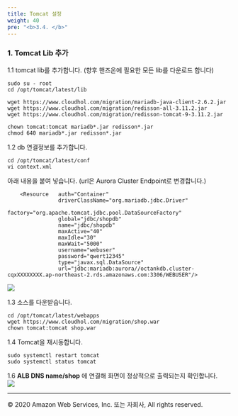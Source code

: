 ```yaml
---
title: Tomcat 설정
weight: 40
pre: "<b>3.4. </b>"
---
```


### 1. Tomcat Lib 추가
1.1 tomcat lib를 추가합니다. (향후 핸즈온에 필요한 모든 lib를 다운로드 합니다)
```
sudo su - root
cd /opt/tomcat/latest/lib

wget https://www.cloudhol.com/migration/mariadb-java-client-2.6.2.jar
wget https://www.cloudhol.com/migration/redisson-all-3.11.2.jar
wget https://www.cloudhol.com/migration/redisson-tomcat-9-3.11.2.jar

chown tomcat:tomcat mariadb*.jar redisson*.jar
chmod 640 mariadb*.jar redisson*.jar
```
1.2 db 연결정보를 추가합니다.  
```
cd /opt/tomcat/latest/conf
vi context.xml
```
아래 내용을 붙여 넣습니다. (url은 Aurora Cluster Endpoint로 변경합니다.)
```
    <Resource   auth="Container"
                driverClassName="org.mariadb.jdbc.Driver"
                factory="org.apache.tomcat.jdbc.pool.DataSourceFactory"
                global="jdbc/shopdb"
                name="jdbc/shopdb"
                maxActive="40"
                maxIdle="30"
                maxWait="5000"
                username="webuser"
                password="qwert12345"
                type="javax.sql.DataSource"
                url="jdbc:mariadb:aurora//octankdb.cluster-cqxXXXXXXXX.ap-northeast-2.rds.amazonaws.com:3306/WEBUSER"/>
```
![](/images/lab2/was_tomcat_3.png#center)

1.3 소스를 다운받습니다.  
```
cd /opt/tomcat/latest/webapps
wget https://www.cloudhol.com/migration/shop.war
chown tomcat:tomcat shop.war
```

1.4 Tomcat을 재시동합니다.  
```
sudo systemctl restart tomcat
sudo systemctl status tomcat
```

1.6 **ALB DNS name/shop** 에 연결해 화면이 정상적으로 출력되는지 확인합니다.  
![](/images/lab2/alb_2.png#center)

---
© 2020 Amazon Web Services, Inc. 또는 자회사, All rights reserved.
